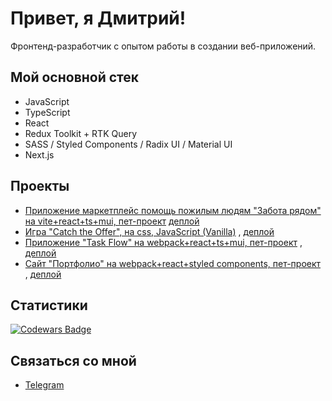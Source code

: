# Привет, я Дмитрий!

Фронтенд-разработчик с опытом работы в создании веб-приложений.

## Мой основной стек
- JavaScript
- TypeScript
- React
- Redux Toolkit + RTK Query
- SASS / Styled Components / Radix UI / Material UI
- Next.js
## Проекты
- [Приложение маркетплейс помощь пожилым людям "Забота рядом" на vite+react+ts+mui, пет-проект](https://github.com/DmGog/project-caring-nearby) [деплой](project-caring-nearby.vercel.app)
- [Игра "Catch the Offer", на css, JavaScript (Vanilla)](https://github.com/DmGog/Game-Catch-The-Offer) ,  [деплой](https://dmgog.github.io/Game-Catch-The-Offer/)
- [Приложение "Task Flow" на webpack+react+ts+mui, пет-проект](https://github.com/DmGog/TaskFlow) ,  [деплой](https://dmgog.github.io/TaskFlow/#/login)
- [Сайт "Портфолио" на webpack+react+styled components, пет-проект](https://github.com/DmGog/portfolio) ,  [деплой](https://dmgog.github.io/portfolio/)

## Статистики
[![Codewars Badge](https://www.codewars.com/users/DmGog/badges/large)](https://www.codewars.com/users/DmGog)

## Связаться со мной
- [Telegram](https://t.me/DmGog_37)
